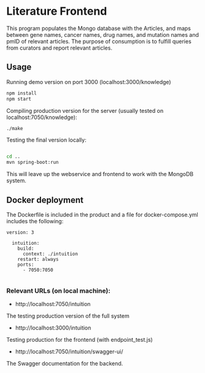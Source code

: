 # Literature Frontend

This program populates the Mongo database with the Articles, and maps between 
gene names, cancer names, drug names, and mutation names and pmID of relevant 
articles.  The purpose of consumption is to fulfill queries from curators and
report relevant articles.

## Usage

Running demo version on port 3000 (localhost:3000/knowledge)

```bash
npm install
npm start
```

Compiling production version for the server (usually tested on localhost:7050/knowledge):

```bash
./make
```

Testing the final version locally:

```bash

cd ..
mvn spring-boot:run

```

This will leave up the webservice and frontend to work with the MongoDB system.


## Docker deployment

The Dockerfile is included in the product and a file for docker-compose.yml includes the following:

```
version: 3

  intuition:
    build:
      context: ./intuition
    restart: always
    ports:
      - 7050:7050


```


### Relevant URLs (on local machine):

 - http://localhost:7050/intuition

The testing production version of the full system

 - http://localhost:3000/intuition

Testing production for the frontend (with endpoint_test.js)

 - http://localhost:7050/intuition/swagger-ui/

The Swagger documentation for the backend.


